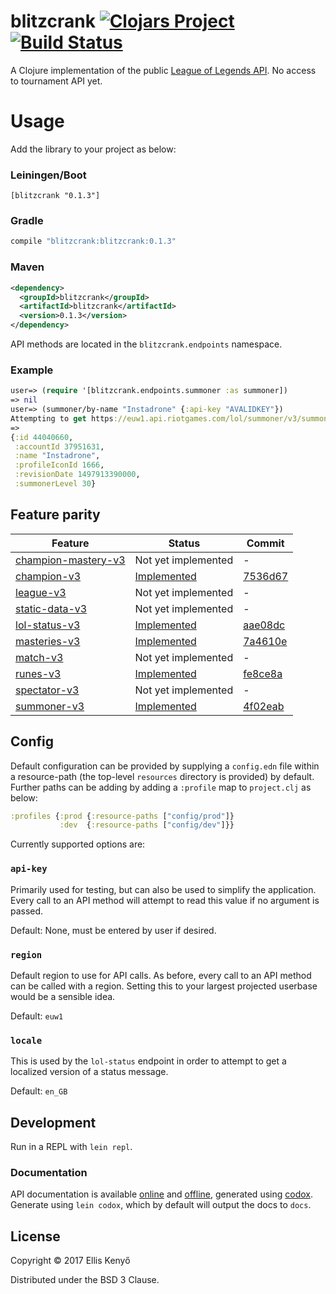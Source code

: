 # blitzcrank [![Clojars Project](https://img.shields.io/clojars/v/blitzcrank.svg)](https://clojars.org/blitzcrank) [![Build Status](https://travis-ci.org/elken/blitzcrank.svg?branch=master)](https://travis-ci.org/elken/blitzcrank)

A Clojure implementation of the public [League of Legends API](https://developer.riotgames.com/). No access to tournament API yet.

# Usage
Add the library to your project as below:

### Leiningen/Boot
```
[blitzcrank "0.1.3"]
```
### Gradle
```groovy
compile "blitzcrank:blitzcrank:0.1.3"
```
### Maven
```xml
<dependency>
  <groupId>blitzcrank</groupId>
  <artifactId>blitzcrank</artifactId>
  <version>0.1.3</version>
</dependency>
```

API methods are located in the `blitzcrank.endpoints` namespace.

### Example
```clojure
user=> (require '[blitzcrank.endpoints.summoner :as summoner])
=> nil
user=> (summoner/by-name "Instadrone" {:api-key "AVALIDKEY"})
Attempting to get https://euw1.api.riotgames.com/lol/summoner/v3/summoners/by-name/Instadrone
=>
{:id 44040660,
 :accountId 37951631,
 :name "Instadrone",
 :profileIconId 1666,
 :revisionDate 1497913390000,
 :summonerLevel 30}

```
## Feature parity
| Feature| Status| Commit |
| -------- | -------- |---- |
| [champion-mastery-v3](https://developer.riotgames.com/api-methods/#champion-mastery-v3)   | Not yet implemented  | -|
| [champion-v3](https://developer.riotgames.com/api-methods/#champion-v3) | [Implemented](https://github.com/elken/blitzcrank/blob/master/src/blitzcrank/endpoints/champion.clj) | [7536d67](https://github.com/elken/blitzcrank/commit/7536d67b2ac76daa221c295ac7aeafdcf8d35751)|
| [league-v3](https://developer.riotgames.com/api-methods/#league-v3) | Not yet implemented | -|
| [static-data-v3](https://developer.riotgames.com/api-methods/#lol-static-data-v3) | Not yet implemented |- |
| [lol-status-v3](https://developer.riotgames.com/api-methods/#lol-status-v3) | [Implemented](https://github.com/elken/blitzcrank/blob/master/src/blitzcrank/endpoints/status.clj) | [aae08dc](https://github.com/elken/blitzcrank/commit/aae08dcfa2746106b00d0979e0e9f05e097e065f) |
| [masteries-v3](https://developer.riotgames.com/api-methods/#masteries-v3) | [Implemented](https://github.com/elken/blitzcrank/blob/master/src/blitzcrank/endpoints/masteries.clj) | [7a4610e](https://github.com/elken/blitzcrank/commit/7a4610e03fbb3fa643b5d3c0f74e1e6a75f94b04) |
| [match-v3](https://developer.riotgames.com/api-methods/#match-v3) | Not yet implemented | - |
| [runes-v3](https://developer.riotgames.com/api-methods/#runes-v3) | [Implemented](https://github.com/elken/blitzcrank/blob/master/src/blitzcrank/endpoints/runes.clj) | [fe8ce8a](https://github.com/elken/blitzcrank/commit/fe8ce8a246d72a5d6967b790e35560cd6313de8a)|
| [spectator-v3](https://developer.riotgames.com/api-methods/#spectator-v3) | Not yet implemented | -|
| [summoner-v3](https://developer.riotgames.com/api-methods/#summoner-v3) | [Implemented](https://github.com/elken/blitzcrank/blob/master/src/blitzcrank/endpoints/summoner.clj) | [4f02eab](https://github.com/elken/blitzcrank/commit/4f02eab23fcdbe87c160503b5333de7358525fd5#diff-63c71c866bf369dee4124a3ab90fc8e3) |

## Config

Default configuration can be provided by supplying a `config.edn` file within a resource-path 
(the top-level `resources` directory is provided) by default. Further paths can be adding by adding a `:profile` map to
`project.clj` as below:
```clojure
:profiles {:prod {:resource-paths ["config/prod"]}
           :dev  {:resource-paths ["config/dev"]}}
```

Currently supported options are:

### `api-key` 

Primarily used for testing, but can also be used to simplify the application. Every call to an API method will attempt 
to read this value if no argument is passed.

Default: None, must be entered by user if desired.

### `region`

Default region to use for API calls. As before, every call to an API method can be called with a region. Setting this 
to your largest projected userbase would be a sensible idea.

Default: `euw1`

### `locale`

This is used by the `lol-status` endpoint in order to attempt to get a localized version of a status message.

Default: `en_GB`

## Development

Run in a REPL with `lein repl`. 

### Documentation
API documentation is available [online](https://elken.github.io/blitzcrank/) and [offline](https://github.com/elken/blitzcrank/docs),
generated using [codox](https://github.com/weavejester/codox). Generate using `lein codox`, which by default will output
the docs to `docs`.

## License

Copyright © 2017 Ellis Kenyő

Distributed under the BSD 3 Clause.
